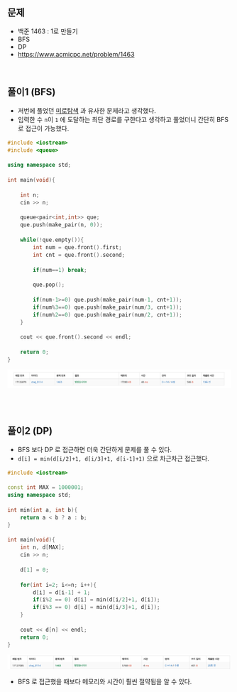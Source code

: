 ## 문제
- 백준 1463 : 1로 만들기
- BFS
- DP
- https://www.acmicpc.net/problem/1463


<br/>


## 풀이1 (BFS)
- 저번에 풀었던 [미로탐색](https://github.com/ChoiEunji0114/Algorithm-study/blob/master/posts/boj-2178.md) 과 유사한 문제라고 생각했다. 
- 입력한 수 ```n```이  ```1``` 에 도달하는 최단 경로를 구한다고 생각하고 풀었더니 간단히 BFS로 접근이 가능했다.


```c++
#include <iostream>
#include <queue>

using namespace std;

int main(void){

    int n;
    cin >> n;
    
    queue<pair<int,int>> que;
    que.push(make_pair(n, 0));
    
    while(!que.empty()){
        int num = que.front().first;
        int cnt = que.front().second;
        
        if(num==1) break;
        
        que.pop();
        
        if(num-1>=0) que.push(make_pair(num-1, cnt+1));
        if(num%3==0) que.push(make_pair(num/3, cnt+1));
        if(num%2==0) que.push(make_pair(num/2, cnt+1));
    }
    
    cout << que.front().second << endl;
   
    return 0;
}

```
![screenshot](./screenshots/boj1463_1.png)



<br/> <br/>



## 풀이2 (DP)
- BFS 보다 DP 로 접근하면 더욱 간단하게 문제를 풀 수 있다.
- ```d[i] = min(d[i/2]+1, d[i/3]+1, d[i-1]+1)``` 으로 차근차근 접근했다.


```c++
#include <iostream>

const int MAX = 1000001;
using namespace std;

int min(int a, int b){
    return a < b ? a : b;
}

int main(void){
    int n, d[MAX];
    cin >> n;
    
    d[1] = 0;
    
    for(int i=2; i<=n; i++){
        d[i] = d[i-1] + 1;
        if(i%2 == 0) d[i] = min(d[i/2]+1, d[i]);
        if(i%3 == 0) d[i] = min(d[i/3]+1, d[i]);
    }
    
    cout << d[n] << endl;
    return 0;
}
```

 ![screenshot](./screenshots/boj1463_2.png)
 
 - BFS 로 접근했을 때보다 메모리와 시간이 훨씬 절약됨을 알 수 있다.
 
 
 
 <br/>
 
 
 
 
